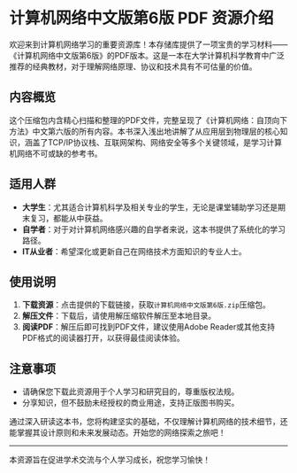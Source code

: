 # 计算机网络中文版第6版 PDF 资源介绍

欢迎来到计算机网络学习的重要资源库！本存储库提供了一项宝贵的学习材料——《计算机网络中文版第6版》的PDF版本。这是一本在大学计算机科学教育中广泛推荐的经典教材，对于理解网络原理、协议和技术具有不可估量的价值。

## 内容概览

这个压缩包内含精心扫描和整理的PDF文件，完整呈现了《计算机网络：自顶向下方法》中文第六版的所有内容。本书深入浅出地讲解了从应用层到物理层的核心知识，涵盖了TCP/IP协议栈、互联网架构、网络安全等多个关键领域，是学习计算机网络不可或缺的参考书。

## 适用人群

- **大学生**：尤其适合计算机科学及相关专业的学生，无论是课堂辅助学习还是期末复习，都能从中获益。
- **自学者**：对于对计算机网络感兴趣的自学者来说，这本书提供了系统化的学习路径。
- **IT从业者**：希望深化或更新自己在网络技术方面知识的专业人士。

## 使用说明

1. **下载资源**：点击提供的下载链接，获取`计算机网络中文版第6版.zip`压缩包。
2. **解压文件**：下载后，请使用解压缩软件解压至本地目录。
3. **阅读PDF**：解压后即可找到PDF文件，建议使用Adobe Reader或其他支持PDF格式的阅读器打开，以获得最佳阅读体验。

## 注意事项

- 请确保您下载此资源用于个人学习和研究目的，尊重版权法规。
- 分享知识，但不鼓励未经授权的商业用途，支持正版图书购买。

通过深入研读这本书，您将构建坚实的基础，不仅理解计算机网络的技术细节，还能掌握其设计原则和未来发展动态。开始您的网络探索之旅吧！

---

本资源旨在促进学术交流与个人学习成长，祝您学习愉快！